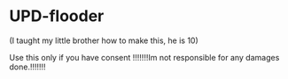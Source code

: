 # UPD-flooder
(I taught my little brother how to make this, he is 10)

Use this only if you have consent
!!!!!!!Im not responsible for any damages done.!!!!!!!
